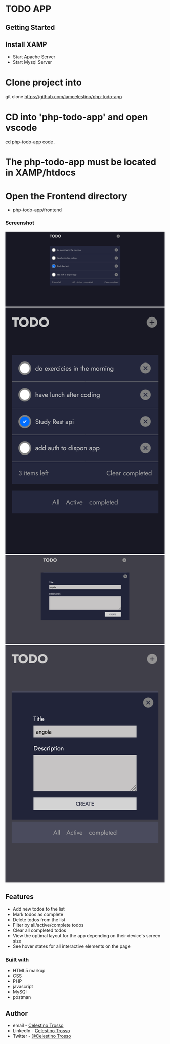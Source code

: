 # TODO APP

## Getting Started

## Install XAMP

- Start Apache Server
- Start Mysql Server

# Clone project into
git clone https://github.com/iamcelestino/php-todo-app

# CD into 'php-todo-app' and open vscode
cd php-todo-app
code .

# The php-todo-app must be located in XAMP/htdocs

# Open the Frontend directory 
- php-todo-app/frontend

### Screenshot
![](./frontend/design/Screenshot%202024-07-14%20at%2007-26-04%20To-do%20app.png)
![](./frontend/design/Screenshot%202024-07-14%20at%2007-26-27%20To-do%20app.png)
![](./frontend/design/Screenshot%202024-07-14%20at%2007-43-00%20To-do%20app.png)
![](./frontend/design/Screenshot%202024-07-14%20at%2007-43-15%20To-do%20app.png)


## Features
- Add new todos to the list
- Mark todos as complete
- Delete todos from the list
- Filter by all/active/complete todos
- Clear all completed todos
- View the optimal layout for the app depending on their device's screen size
- See hover states for all interactive elements on the page


### Built with

- HTML5 markup
- CSS 
- PHP
- javascript
- MySQl
- postman

## Author
- email - [Celestino Trosso](trcelestino488@gmail.com)
- LinkedIn - [Celestino Trosso](www.linkedin.com/in/celestino-trosso-8a2a8a241)
- Twitter - [@Celestino Trosso](https://twitter.com/CTrosso)


